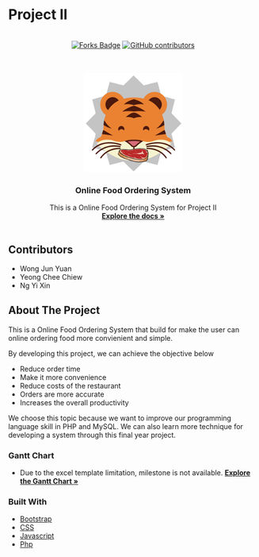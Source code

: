 # Project II
<br />
<div align="center">
  <a href="https://github.com/JYuan19/Project2/network/members"><img src="https://img.shields.io/github/forks/JYuan19/Project2" alt="Forks Badge"/></a>
  <a href="https://github.com/JYuan19/Project2/graphs/contributors"><img alt="GitHub contributors" src="https://img.shields.io/github/contributors/JYuan19/Project2?color=2b9348"></a>
</div>
<br />


<!-- PROJECT LOGO -->
<br />
<p align="center">
  <a href="https://github.com/JYuan19/Project2">
    <img src="image/logo 256x256.png" alt="Logo" width="200" height="200">
  </a>

  <h3 align="center">Online Food Ordering System</h3>

  <p align="center">
    This is a Online Food Ordering System for Project II
    <br />
    <a href="https://github.com/JYuan19/Project2"><strong>Explore the docs »</strong></a>
    <br />
    <br />
  </p>
</p>

## Contributors
  - Wong Jun Yuan
  - Yeong Chee Chiew
  - Ng Yi Xin
  
<!-- ABOUT THE PROJECT -->
## About The Project

This is a Online Food Ordering System that build for make the user can online ordering food more convienient and simple. 

By developing this project, we can achieve the objective below
-	Reduce order time
-	Make it more convenience 
-	Reduce costs of the restaurant
-	Orders are more accurate
-	Increases the overall productivity

We choose this topic because we want to improve our programming language skill in PHP and MySQL. We can also learn more technique for developing a system through this final year project.

### Gantt Chart
- Due to the excel template limitation, milestone is not available.
<a href="https://github.com/JYuan19/Project2/tree/master/GanttChart"><strong>Explore the Gantt Chart »</strong></a>

### Built With

* [Bootstrap](https://getbootstrap.com)
* [CSS](https://www.w3schools.com/css/)
* [Javascript](https://www.w3schools.com/js/DEFAULT.asp)
* [Php](https://www.php.net/)
